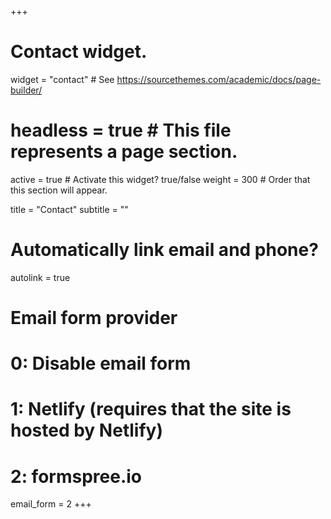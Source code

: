 +++
# Contact widget.
widget = "contact"  # See https://sourcethemes.com/academic/docs/page-builder/
# headless = true  # This file represents a page section.
active = true  # Activate this widget? true/false
weight = 300  # Order that this section will appear.

title = "Contact"
subtitle = ""

# Automatically link email and phone?
autolink = true

# Email form provider
#   0: Disable email form
#   1: Netlify (requires that the site is hosted by Netlify)
#   2: formspree.io
email_form = 2
+++

